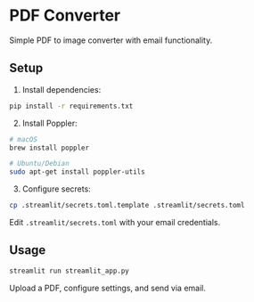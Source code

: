 # PDF Converter

Simple PDF to image converter with email functionality.

## Setup

1. Install dependencies:
```bash
pip install -r requirements.txt
```

2. Install Poppler:
```bash
# macOS
brew install poppler

# Ubuntu/Debian
sudo apt-get install poppler-utils
```

3. Configure secrets:
```bash
cp .streamlit/secrets.toml.template .streamlit/secrets.toml
```

Edit `.streamlit/secrets.toml` with your email credentials.

## Usage

```bash
streamlit run streamlit_app.py
```

Upload a PDF, configure settings, and send via email.